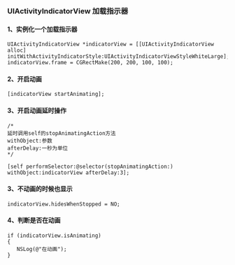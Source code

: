 ### UIActivityIndicatorView 加载指示器

#### 1、实例化一个加载指示器

```objc
UIActivityIndicatorView *indicatorView = [[UIActivityIndicatorView alloc]  initWithActivityIndicatorStyle:UIActivityIndicatorViewStyleWhiteLarge];
indicatorView.frame = CGRectMake(200, 200, 100, 100); 
```

#### 2、开启动画

```objc
[indicatorView startAnimating];
```
    
    
#### 3、开启动画延时操作

    /*
    延时调用self的stopAnimatingAction方法
    withObject:参数
    afterDelay:一秒为单位
    */
    
```objc
[self performSelector:@selector(stopAnimatingAction:) withObject:indicatorView afterDelay:3];
```
    
#### 3、不动画的时候也显示

```objc
indicatorView.hidesWhenStopped = NO;
```
    
#### 4、判断是否在动画

```objc
if (indicatorView.isAnimating)
{
   NSLog(@"在动画");
}
```
